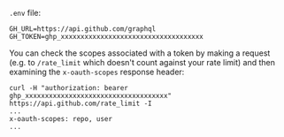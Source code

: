 `.env` file:

```
GH_URL=https://api.github.com/graphql
GH_TOKEN=ghp_xxxxxxxxxxxxxxxxxxxxxxxxxxxxxxxxxxxx
```

You can check the scopes associated with a token by making a request (e.g. to `/rate_limit` which doesn't count against your rate limit)
and then examining the `x-oauth-scopes` response header:

```
curl -H "authorization: bearer ghp_xxxxxxxxxxxxxxxxxxxxxxxxxxxxxxxxxxxx" https://api.github.com/rate_limit -I
...
x-oauth-scopes: repo, user
...
```
